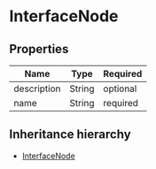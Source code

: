 

# InterfaceNode

## Properties

Name | Type | Required
-------- | -------- | --------
description | String | optional
name | String | required




## Inheritance hierarchy


* [InterfaceNode](InterfaceNode.md)
